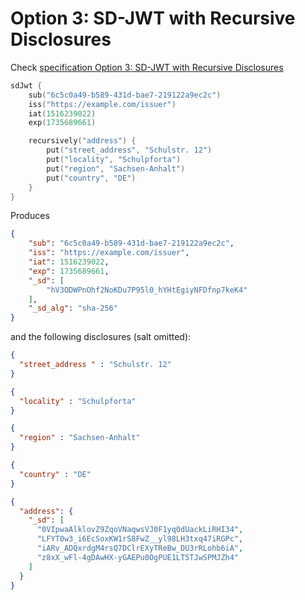 # Option 3: SD-JWT with Recursive Disclosures

Check [specification Option 3: SD-JWT with Recursive Disclosures](https://datatracker.ietf.org/doc/html/draft-ietf-oauth-selective-disclosure-jwt#name-option-3-sd-jwt-with-recurs)

```kotlin
sdJwt {
    sub("6c5c0a49-b589-431d-bae7-219122a9ec2c")
    iss("https://example.com/issuer")
    iat(1516239022)
    exp(1735689661)

    recursively("address") {
        put("street_address", "Schulstr. 12")
        put("locality", "Schulpforta")
        put("region", "Sachsen-Anhalt")
        put("country", "DE")
    }
}
```

Produces

```json
{
    "sub": "6c5c0a49-b589-431d-bae7-219122a9ec2c",
    "iss": "https://example.com/issuer",
    "iat": 1516239022,
    "exp": 1735689661,
    "_sd": [
        "hV3ODWPnOhf2NoKDu7P95l0_hYHtEgiyNFDfnp7keK4"
    ],
    "_sd_alg": "sha-256"
}
```
and the following disclosures (salt omitted):

```json 
{ 
  "street_address " : "Schulstr. 12"
}
```

```json 
{
  "locality" : "Schulpforta"
}
```
```json 
{
  "region" : "Sachsen-Anhalt"
}
```
```json 
{
  "country" : "DE"
}
```
```json 
{
  "address": {
    "_sd": [
      "0VIpwaAlklovZ9ZqoVNaqwsVJ0F1yq0dUackLiRHI34",
      "LFYT0w3_i6EcSoxKW1rS8FwZ__yl98LH3txq47iRGPc",
      "iARv_ADQxrdgM4rsQ7DClrEXyTReBw_DU3rRLohb6iA",
      "z8xX_wFl-4gDAwHX-yGAEPu0OgPUE1LT5TJwSPMJZh4"
    ]
  }
}
```